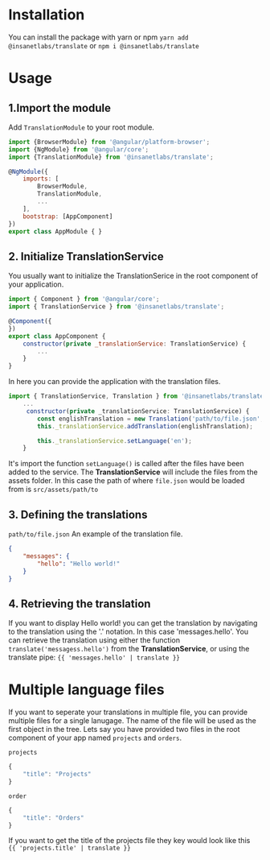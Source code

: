 # Installation
You can install the package with yarn or npm
`yarn add @insanetlabs/translate` or `npm i @insanetlabs/translate`


# Usage
## 1.Import the module
Add `TranslationModule` to your root module.

```javascript
import {BrowserModule} from '@angular/platform-browser';
import {NgModule} from '@angular/core';
import {TranslationModule} from '@insanetlabs/translate';

@NgModule({
    imports: [
        BrowserModule,
        TranslationModule,
        ...
    ],
    bootstrap: [AppComponent]
})
export class AppModule { }
```

## 2. Initialize **TranslationService**
You usually want to initialize the TranslationSerice in the root component of your application.
```javascript
import { Component } from '@angular/core';
import { TranslationService } from '@insanetlabs/translate';

@Component({
})
export class AppComponent {
    constructor(private _translationService: TranslationService) {
        ...
    }
}
```
In here you can provide the application with the translation files.
```javascript
import { TranslationService, Translation } from '@insanetlabs/translate';
    ...
     constructor(private _translationService: TranslationService) {
        const englishTranslation = new Translation('path/to/file.json', 'en');
        this._translationService.addTranslation(englishTranslation);

        this._translationService.setLanguage('en');
    }
```
It's import the function `setLanguage()` is called after the files have been added to the service.
The **TranslationService** will include the files from the assets folder.
In this case the path of where `file.json` would be loaded from is `src/assets/path/to`

## 3. Defining the translations
`path/to/file.json`
An example of the translation file.
```json
{
    "messages": {
        "hello": "Hello world!"
    }
}
```

## 4. Retrieving the translation
If you want to display Hello world! you can get the translation by navigating to the translation using the '.' notation.
In this case 'messages.hello'. You can retrieve the translation using either the function `translate('messagess.hello')` from the **TranslationService**, or using the translate pipe: `{{ 'messages.hello' | translate }}`

# Multiple language files
If you want to seperate your translations in multiple file, you can provide multiple files for a single lanugage.
The name of the file will be used as the first object in the tree.
Lets say you have provided two files in the root component of your app named `projects` and `orders`.

`projects`
```javascript
{
    "title": "Projects"
}
```
`order`
```javascript
{
    "title": "Orders"
}
```

If you want to get the title of the projects file they key would look like this ` {{ 'projects.title' | translate }}`